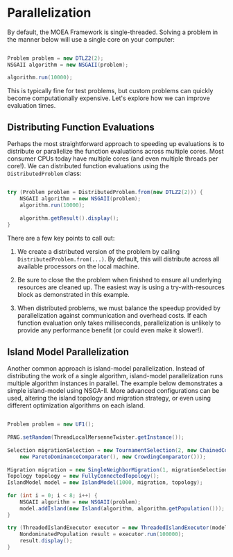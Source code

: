 # Parallelization

By default, the MOEA Framework is single-threaded.  Solving a problem in the manner below will use a single core on your computer:

```java

Problem problem = new DTLZ2(2);
NSGAII algorithm = new NSGAII(problem);

algorithm.run(10000);
```

This is typically fine for test problems, but custom problems can quickly become computationally expensive.  Let's explore how we can
improve evaluation times.

## Distributing Function Evaluations

Perhaps the most straightforward approach to speeding up evaluations is to distribute or parallelize the function evaluations across
multiple cores.  Most consumer CPUs today have multiple cores (and even multiple threads per core!).  We can distributed function
evaluations using the `DistributedProblem` class:

```java

try (Problem problem = DistributedProblem.from(new DTLZ2(2))) {
    NSGAII algorithm = new NSGAII(problem);
    algorithm.run(10000);
			
    algorithm.getResult().display();
}
```

There are a few key points to call out:

1. We create a distributed version of the problem by calling `DistributedProblem.from(...)`.  By default, this will distribute across
   all available processors on the local machine.

2. Be sure to close the the problem when finished to ensure all underlying resources are cleaned up.  The easiest way is using a
   try-with-resources block as demonstrated in this example.
   
3. When distributed problems, we must balance the speedup provided by parallelization against communication and overhead costs.
   If each function evaluation only takes milliseconds, parallelization is unlikely to provide any performance benefit (or could
   even make it slower!).

## Island Model Parallelization

Another common approach is island-model parallelization.  Instead of distributing the work of a single algorithm, island-model
parallelization runs multiple algorithm instances in parallel.  The example below demonstrates a simple island-model using
NSGA-II.  More advanced configurations can be used, altering the island topology and migration strategy, or even using different
optimization algorithms on each island.

```java

Problem problem = new UF1();
		
PRNG.setRandom(ThreadLocalMersenneTwister.getInstance());
		
Selection migrationSelection = new TournamentSelection(2, new ChainedComparator(
	new ParetoDominanceComparator(), new CrowdingComparator()));
		
Migration migration = new SingleNeighborMigration(1, migrationSelection);
Topology topology = new FullyConnectedTopology();
IslandModel model = new IslandModel(1000, migration, topology);
		
for (int i = 0; i < 8; i++) {
	NSGAII algorithm = new NSGAII(problem);
	model.addIsland(new Island(algorithm, algorithm.getPopulation()));
}
		
try (ThreadedIslandExecutor executor = new ThreadedIslandExecutor(model)) {
	NondominatedPopulation result = executor.run(100000);
	result.display();
}
```
